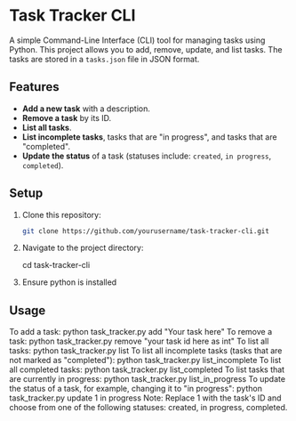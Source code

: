 # Task Tracker CLI

A simple Command-Line Interface (CLI) tool for managing tasks using Python. This project allows you to add, remove, update, and list tasks. The tasks are stored in a `tasks.json` file in JSON format.

## Features

- **Add a new task** with a description.
- **Remove a task** by its ID.
- **List all tasks**.
- **List incomplete tasks**, tasks that are "in progress", and tasks that are "completed".
- **Update the status** of a task (statuses include: `created`, `in progress`, `completed`).

## Setup

1. Clone this repository:

   ```bash
   git clone https://github.com/yourusername/task-tracker-cli.git
2. Navigate to the project directory:

   cd task-tracker-cli
3. Ensure python is installed
## Usage
To add a task: python task_tracker.py add "Your task here"
To remove a task: python task_tracker.py remove "your task id here as int"
To list all tasks: python task_tracker.py list
To list all incomplete tasks (tasks that are not marked as "completed"): python task_tracker.py list_incomplete
To list all completed tasks: python task_tracker.py list_completed
To list tasks that are currently in progress: python task_tracker.py list_in_progress
To update the status of a task, for example, changing it to "in progress": python task_tracker.py update 1 in progress
Note: Replace 1 with the task's ID and choose from one of the following statuses: created, in progress, completed.
